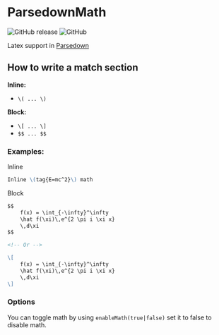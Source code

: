 # ParsedownMath

![GitHub release](https://img.shields.io/github/release/BenjaminHoegh/parsedownMath.svg?style=flat-square)
![GitHub](https://img.shields.io/github/license/BenjaminHoegh/parsedownMath.svg?style=flat-square)


Latex support in [Parsedown](https://github.com/erusev/parsedown)


## How to write a match section

**Inline:**
- `\( ... \)`


**Block:**
- `\[ ... \]`
- `$$ ... $$`


### Examples:

Inline
```markdown
Inline \(tag{E=mc^2}\) math
```


Block
```markdown
$$
    f(x) = \int_{-\infty}^\infty
    \hat f(\xi)\,e^{2 \pi i \xi x}
    \,d\xi
$$

<!-- Or -->

\[
    f(x) = \int_{-\infty}^\infty
    \hat f(\xi)\,e^{2 \pi i \xi x}
    \,d\xi
\]
```


### Options

You can toggle math by using `enableMath(true|false)` set it to false to disable math.
